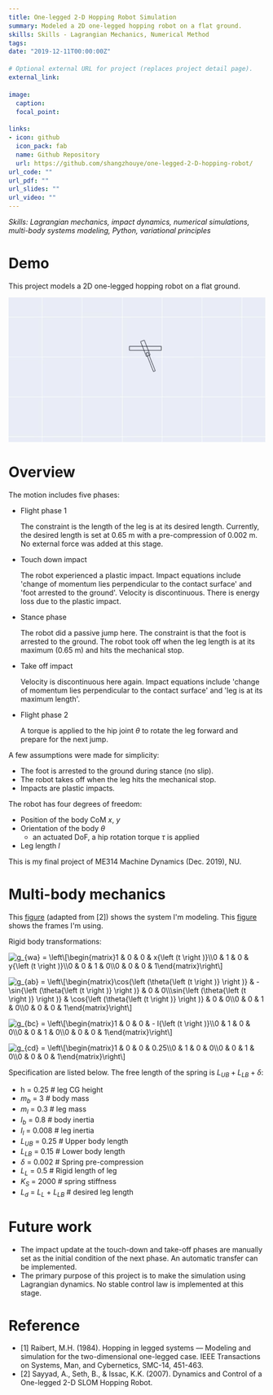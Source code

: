 ```yaml
---
title: One-legged 2-D Hopping Robot Simulation
summary: Modeled a 2D one-legged hopping robot on a flat ground.
skills: Skills - Lagrangian Mechanics, Numerical Method
tags:
date: "2019-12-11T00:00:00Z"

# Optional external URL for project (replaces project detail page).
external_link: 

image:
  caption: 
  focal_point: 

links:
- icon: github
  icon_pack: fab
  name: Github Repository
  url: https://github.com/shangzhouye/one-legged-2-D-hopping-robot/
url_code: ""
url_pdf: ""
url_slides: ""
url_video: ""
---
```

*Skills: Lagrangian mechanics, impact dynamics, numerical simulations, multi-body systems modeling, Python, variational principles*

# Demo

This project models a 2D one-legged hopping robot on a flat ground.

![demo](https://github.com/shangzhouye/one-legged-2-D-hopping-robot/blob/master/demo.gif?raw=true)

# Overview

The motion includes five phases:

- Flight phase 1

    The constraint is the length of the leg is at its desired length. Currently, the desired length is set at 0.65 m with a pre-compression of 0.002 m. No external force was added at this stage.

- Touch down impact

    The robot experienced a plastic impact. Impact equations include 'change of momentum lies perpendicular to the contact surface' and 'foot arrested to the ground'. Velocity is discontinuous. There is energy loss due to the plastic impact.

- Stance phase

    The robot did a passive jump here. The constraint is that the foot is arrested to the ground. The robot took off when the leg length is at its maximum (0.65 m) and hits the mechanical stop.

- Take off impact

    Velocity is discontinuous here again. Impact equations include 'change of momentum lies perpendicular to the contact surface' and 'leg is at its maximum length'. 

- Flight phase 2

    A torque is applied to the hip joint $\theta$ to rotate the leg forward and prepare for the next jump.

A few assumptions were made for simplicity:

- The foot is arrested to the ground during stance (no slip).
- The robot takes off when the leg hits the mechanical stop.
- Impacts are plastic impacts.

The robot has four degrees of freedom: 

- Position of the body CoM $x$, $y$
- Orientation of the body $\theta$
  - an actuated DoF, a hip rotation torque $\tau$ is applied
- Leg length $l$

This is my final project of ME314 Machine Dynamics (Dec. 2019), NU. 

# Multi-body mechanics

This [figure](https://github.com/shangzhouye/one-legged-2-D-hopping-robot/blob/master/Figures/model.jpg?raw=true) (adapted from [2]) shows the system I'm modeling. This [figure](https://github.com/shangzhouye/one-legged-2-D-hopping-robot/blob/master/Figures/frames.jpg?raw=true) shows the frames I'm using.

Rigid body transformations:

![$g_{wa} = \left\[\begin{matrix}1 & 0 & 0 & x{\left (t \right )}\\0 & 1 & 0 & y{\left (t \right )}\\0 & 0 & 1 & 0\\0 & 0 & 0 & 1\end{matrix}\right\]$](https://render.githubusercontent.com/render/math?math=%24g_%7Bwa%7D%20%3D%20%5Cleft%5B%5Cbegin%7Bmatrix%7D1%20%26%200%20%26%200%20%26%20x%7B%5Cleft%20(t%20%5Cright%20)%7D%5C%5C0%20%26%201%20%26%200%20%26%20y%7B%5Cleft%20(t%20%5Cright%20)%7D%5C%5C0%20%26%200%20%26%201%20%26%200%5C%5C0%20%26%200%20%26%200%20%26%201%5Cend%7Bmatrix%7D%5Cright%5D%24)

![$g_{ab} = \left\[\begin{matrix}\cos{\left (\theta{\left (t \right )} \right )} & - \sin{\left (\theta{\left (t \right )} \right )} & 0 & 0\\\sin{\left (\theta{\left (t \right )} \right )} & \cos{\left (\theta{\left (t \right )} \right )} & 0 & 0\\0 & 0 & 1 & 0\\0 & 0 & 0 & 1\end{matrix}\right\]$](https://render.githubusercontent.com/render/math?math=%24g_%7Bab%7D%20%3D%20%5Cleft%5B%5Cbegin%7Bmatrix%7D%5Ccos%7B%5Cleft%20(%5Ctheta%7B%5Cleft%20(t%20%5Cright%20)%7D%20%5Cright%20)%7D%20%26%20-%20%5Csin%7B%5Cleft%20(%5Ctheta%7B%5Cleft%20(t%20%5Cright%20)%7D%20%5Cright%20)%7D%20%26%200%20%26%200%5C%5C%5Csin%7B%5Cleft%20(%5Ctheta%7B%5Cleft%20(t%20%5Cright%20)%7D%20%5Cright%20)%7D%20%26%20%5Ccos%7B%5Cleft%20(%5Ctheta%7B%5Cleft%20(t%20%5Cright%20)%7D%20%5Cright%20)%7D%20%26%200%20%26%200%5C%5C0%20%26%200%20%26%201%20%26%200%5C%5C0%20%26%200%20%26%200%20%26%201%5Cend%7Bmatrix%7D%5Cright%5D%24)

![$g_{bc} = \left\[\begin{matrix}1 & 0 & 0 & - l{\left (t \right )}\\0 & 1 & 0 & 0\\0 & 0 & 1 & 0\\0 & 0 & 0 & 1\end{matrix}\right\]$](https://render.githubusercontent.com/render/math?math=%24g_%7Bbc%7D%20%3D%20%5Cleft%5B%5Cbegin%7Bmatrix%7D1%20%26%200%20%26%200%20%26%20-%20l%7B%5Cleft%20(t%20%5Cright%20)%7D%5C%5C0%20%26%201%20%26%200%20%26%200%5C%5C0%20%26%200%20%26%201%20%26%200%5C%5C0%20%26%200%20%26%200%20%26%201%5Cend%7Bmatrix%7D%5Cright%5D%24)

![$g_{cd} = \left\[\begin{matrix}1 & 0 & 0 & 0.25\\0 & 1 & 0 & 0\\0 & 0 & 1 & 0\\0 & 0 & 0 & 1\end{matrix}\right\]$](https://render.githubusercontent.com/render/math?math=%24g_%7Bcd%7D%20%3D%20%5Cleft%5B%5Cbegin%7Bmatrix%7D1%20%26%200%20%26%200%20%26%200.25%5C%5C0%20%26%201%20%26%200%20%26%200%5C%5C0%20%26%200%20%26%201%20%26%200%5C%5C0%20%26%200%20%26%200%20%26%201%5Cend%7Bmatrix%7D%5Cright%5D%24)

Specification are listed below. The free length of the spring is $L_{UB} + L_{LB} + \delta$:

- h = 0.25           # leg CG height
- $m_b$ = 3          # body mass
- $m_l$ = 0.3        # leg mass
- $I_b$ = 0.8        # body inertia
- $I_l$ = 0.008      # leg inertia
- $L_{UB}$ = 0.25      # Upper body length 
- $L_{LB}$ = 0.15      # Lower body length 
- $\delta$ = 0.002   # Spring pre-compression
- $L_L$ = 0.5        # Rigid length of leg
- $K_S$ = 2000       # spring stiffness
- $L_d$ = $L_L$ + $L_{LB}$ # desired leg length

# Future work

- The impact update at the touch-down and take-off phases are manually set as the initial condition of the next phase. An automatic transfer can be implemented.
- The primary purpose of this project is to make the simulation using Lagrangian dynamics. No stable control law is implemented at this stage.

# Reference

- [1] Raibert, M.H. (1984). Hopping in legged systems — Modeling and simulation for the two-dimensional one-legged case. IEEE Transactions on Systems, Man, and Cybernetics, SMC-14, 451-463.
- [2] Sayyad, A., Seth, B., & Issac, K.K. (2007). Dynamics and Control of a One-legged 2-D SLOM Hopping Robot.
